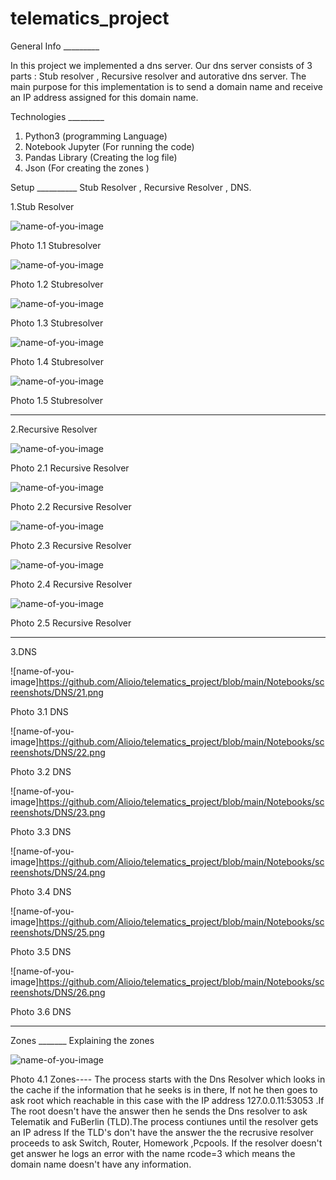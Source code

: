 # telematics_project
 
 General Info _________

In this project we implemented a dns server. Our dns server consists of 3 parts :  Stub resolver ,  Recursive resolver and autorative dns server. The main purpose for this implementation is to send a domain name and receive an IP address assigned for this domain name. 

Technologies _________

1. Python3 (programming Language) 
2. Notebook Jupyter (For running the code)
3. Pandas Library (Creating the log file)
4. Json (For creating the zones )

Setup __________ Stub Resolver , Recursive Resolver , DNS.


1.Stub Resolver



![name-of-you-image](https://github.com/Alioio/telematics_project/blob/main/Notebooks/screenshots/stubresolver/1.png)
                            
Photo 1.1 Stubresolver

![name-of-you-image](https://github.com/Alioio/telematics_project/blob/main/Notebooks/screenshots/stubresolver/2.png)

Photo 1.2 Stubresolver

![name-of-you-image](https://github.com/Alioio/telematics_project/blob/main/Notebooks/screenshots/stubresolver/3.png)

Photo 1.3 Stubresolver

![name-of-you-image](https://github.com/Alioio/telematics_project/blob/main/Notebooks/screenshots/stubresolver/4start%20define.png)

Photo 1.4 Stubresolver

![name-of-you-image](https://github.com/Alioio/telematics_project/blob/main/Notebooks/screenshots/stubresolver/defining%20stub%20resolver.png)


Photo 1.5 Stubresolver

---------------------------------------------------------------------------------------------------------------------------------------------------------------------------------

2.Recursive Resolver


![name-of-you-image](https://github.com/Alioio/telematics_project/blob/main/Notebooks/screenshots/recursiveresolver/11.PNG)

Photo 2.1 Recursive Resolver

![name-of-you-image](https://github.com/Alioio/telematics_project/blob/main/Notebooks/screenshots/recursiveresolver/12.PNG)

Photo 2.2 Recursive Resolver

![name-of-you-image](https://github.com/Alioio/telematics_project/blob/main/Notebooks/screenshots/recursiveresolver/13.PNG)

Photo 2.3 Recursive Resolver

![name-of-you-image](https://github.com/Alioio/telematics_project/blob/main/Notebooks/screenshots/recursiveresolver/14.PNG)

Photo 2.4 Recursive Resolver

![name-of-you-image](https://github.com/Alioio/telematics_project/blob/main/Notebooks/screenshots/recursiveresolver/15%20threading.png)

Photo 2.5 Recursive Resolver

---------------------------------------------------------------------------------------------------------------------------------------------------------------------------------

3.DNS


![name-of-you-image]https://github.com/Alioio/telematics_project/blob/main/Notebooks/screenshots/DNS/21.png

Photo 3.1 DNS

![name-of-you-image]https://github.com/Alioio/telematics_project/blob/main/Notebooks/screenshots/DNS/22.png

Photo 3.2 DNS

![name-of-you-image]https://github.com/Alioio/telematics_project/blob/main/Notebooks/screenshots/DNS/23.png

Photo 3.3 DNS

![name-of-you-image]https://github.com/Alioio/telematics_project/blob/main/Notebooks/screenshots/DNS/24.png

Photo 3.4 DNS

![name-of-you-image]https://github.com/Alioio/telematics_project/blob/main/Notebooks/screenshots/DNS/25.png

Photo 3.5 DNS

![name-of-you-image]https://github.com/Alioio/telematics_project/blob/main/Notebooks/screenshots/DNS/26.png

Photo 3.6 DNS

---------------------------------------------------------------------------------------------------------------------------------------------------------------------------------

Zones _______ Explaining the zones


![name-of-you-image](https://github.com/Alioio/telematics_project/blob/main/Notebooks/zones_telematik.png)

Photo 4.1 Zones---- 
The process starts with the Dns Resolver which looks in the cache if the information that he seeks is in there, If not he then goes to ask root which reachable in this case with the IP address 127.0.0.11:53053 .If The root doesn't have the answer then he sends the Dns resolver to ask Telematik and FuBerlin (TLD).The process contiunes until the resolver gets an IP adress  If the TLD's don't have the answer the the recrusive resolver proceeds to ask Switch, Router, Homework ,Pcpools. If the resolver doesn't get answer he logs an error with the name rcode=3 which means the domain name doesn't have any information.
